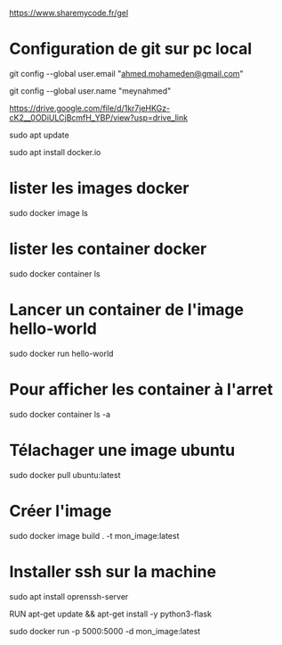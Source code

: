 https://www.sharemycode.fr/gel


# Configuration de git sur pc local
git config --global user.email "ahmed.mohameden@gmail.com"

git config --global user.name "meynahmed"


https://drive.google.com/file/d/1kr7jeHKGz-cK2__0ODiULCjBcmfH_YBP/view?usp=drive_link


sudo apt update

sudo apt install docker.io

# lister les images docker 
sudo docker image ls
# lister les container docker
sudo docker container ls

# Lancer un container de l'image hello-world

sudo docker run hello-world

# Pour afficher les container à l'arret
sudo docker container ls -a

# Télachager une image ubuntu
sudo docker pull ubuntu:latest

# Créer l'image 
sudo docker image build . -t mon_image:latest


# Installer ssh sur la machine
sudo apt install oprenssh-server 

RUN apt-get update && apt-get install -y python3-flask


sudo docker run -p 5000:5000 -d mon_image:latest





